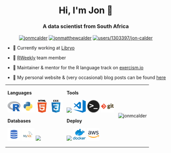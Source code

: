 <h1 align="center">Hi, I'm Jon 👋</h1>
<h3 align="center">A data scientist from South Africa</h3>

<p align="center">
<a href="https://twitter.com/jonmcalder" target="blank"><img align="center" src="https://cdn.jsdelivr.net/npm/simple-icons@3.0.1/icons/twitter.svg" alt="jonmcalder" height="40" width="40" /></a>
<a href="https://linkedin.com/in/jonmatthewcalder" target="blank"><img align="center" src="https://cdn.jsdelivr.net/npm/simple-icons@3.0.1/icons/linkedin.svg" alt="jonmatthewcalder" height="40" width="40" /></a>
<a href="https://stackoverflow.com/users/1303397/jon-calder" target="blank"><img align="center" src="https://cdn.jsdelivr.net/npm/simple-icons@3.0.1/icons/stackoverflow.svg" alt="users/1303397/jon-calder" height="40" width="40" /></a>
</p>

<!--
<p align="left"> <img src="https://komarev.com/ghpvc/?username=jonmcalder" alt="jonmcalder" /> </p>
-->
  
- 🔭 Currently working at [Libryo](https://libryo.com)

- 👯 [RWeekly](https://rweekly.org/) team member

- 🌱 Maintainer & mentor for the R language track on [exercism.io](https://exercism.io/tracks/r)

- 📝 My personal website & (very occasional) blog posts can be found [here](https://joncalder.co.za)

<table><tr><td>

**Languages**  

<a href="https://www.r-project.org/"><img height="40" src="https://raw.githubusercontent.com/github/explore/80688e429a7d4ef2fca1e82350fe8e3517d3494d/topics/r/r.png"></a>
<a href="https://www.python.org/"><img height="40" src="https://raw.githubusercontent.com/github/explore/80688e429a7d4ef2fca1e82350fe8e3517d3494d/topics/python/python.png"></a>
<a href="https://html.spec.whatwg.org/"><img height="40" src="https://raw.githubusercontent.com/github/explore/80688e429a7d4ef2fca1e82350fe8e3517d3494d/topics/html/html.png"></a>
<a href="https://www.w3.org/Style/CSS/"><img height="40" src="https://raw.githubusercontent.com/github/explore/80688e429a7d4ef2fca1e82350fe8e3517d3494d/topics/css/css.png"></a>

**Databases**

<a href="https://en.wikipedia.org/wiki/SQL"><img height="40" src="https://raw.githubusercontent.com/github/explore/80688e429a7d4ef2fca1e82350fe8e3517d3494d/topics/sql/sql.png"></a>
<a href="https://www.mysql.com/"><img height="40" src="https://raw.githubusercontent.com/github/explore/80688e429a7d4ef2fca1e82350fe8e3517d3494d/topics/mysql/mysql.png"></a>
<a href="https://neo4j.com/"><img height="40" src="https://cdn.jsdelivr.net/npm/simple-icons@3.0.1/icons/neo4j.svg"></a>

</td><td>

**Tools**

<a href="https://rstudio.com"><img height="40" src="https://cdn.jsdelivr.net/npm/simple-icons@3.0.1/icons/rstudio.svg"></a>
<a href="https://code.visualstudio.com/"><img height="40" src="https://raw.githubusercontent.com/github/explore/80688e429a7d4ef2fca1e82350fe8e3517d3494d/topics/visual-studio-code/visual-studio-code.png"></a>
<a href="https://ohmyz.sh/"><img height="40" src="https://raw.githubusercontent.com/github/explore/80688e429a7d4ef2fca1e82350fe8e3517d3494d/topics/terminal/terminal.png"></a>
<a href="https://git-scm.com/"><img height="40" src="https://raw.githubusercontent.com/github/explore/80688e429a7d4ef2fca1e82350fe8e3517d3494d/topics/git/git.png"></a>

**Deploy**

<a href="https://gitlab.com"><img height="40" src="https://cdn.jsdelivr.net/npm/simple-icons@3.0.1/icons/gitlab.svg"></a>
<a href="https://docker.com"><img height="40" src="https://raw.githubusercontent.com/github/explore/80688e429a7d4ef2fca1e82350fe8e3517d3494d/topics/docker/docker.png"></a>
<a href="https://aws.amazon.com/"><img height="40" src="https://raw.githubusercontent.com/github/explore/80688e429a7d4ef2fca1e82350fe8e3517d3494d/topics/aws/aws.png"></a>

</td><td>

<img src="https://github-readme-stats.vercel.app/api?username=jonmcalder&show_icons=true" alt="jonmcalder" />

</td></tr></table>
